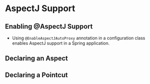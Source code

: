 # AspectJ Support

## Enabling @AspectJ Support

- Using `@EnableAspectJAutoProxy` annotation in a configuration class enables AspectJ support in a Spring application.

## Declaring an Aspect

## Declaring a Pointcut

